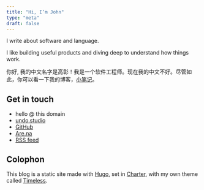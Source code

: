 ```yaml
---
title: "Hi, I’m John"
type: "meta"
draft: false
---
```


I write about software and language.

I like building useful products and diving deep to understand how things work.

你好, 我的中文名字是高彰！我是一个软件工程师。现在我的中文不好。尽管如此，你可以看一下我的博客，[小笔记](https://xiaobiji.co)。

## Get in touch

- hello @ this domain
- [undo.studio](https://undo.studio)
- [GitHub](https://github.com/johnjago)
- [Are.na](https://www.are.na/john-jago)
- [RSS feed](index.xml)

## Colophon

This blog is a static site made with [Hugo](https://gohugo.io/), set in
[Charter](https://practicaltypography.com/charter.html), with my own theme called [Timeless](https://github.com/johnjago/timeless).
